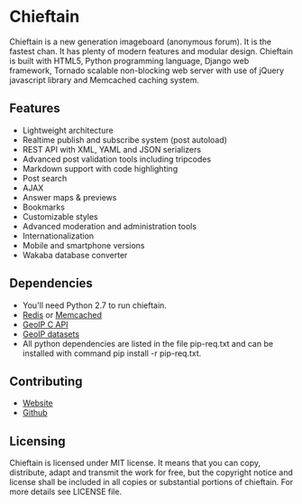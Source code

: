 # Chieftain
Chieftain is a new generation imageboard (anonymous forum). It is the fastest chan.
It has plenty of modern features and modular design.
Chieftain is built with HTML5, Python programming language, Django web framework,
Tornado scalable non-blocking web server with use of jQuery javascript library and
Memcached caching system.

## Features
* Lightweight architecture
* Realtime publish and subscribe system (post autoload)
* REST API with XML, YAML and JSON serializers
* Advanced post validation tools including tripcodes
* Markdown support with code highlighting
* Post search
* AJAX
* Answer maps & previews
* Bookmarks
* Customizable styles
* Advanced moderation and administration tools
* Internationalization
* Mobile and smartphone versions
* Wakaba database converter

## Dependencies
* You'll need Python 2.7 to run chieftain.
* [Redis](http://redis.io/) or [Memcached](http://memcached.org/)
* [GeoIP C API](http://www.maxmind.com/app/c)
* [GeoIP datasets](http://geolite.maxmind.com/download/geoip/database/GeoLiteCountry/)
* All python dependencies are listed in the file pip-req.txt and can be
installed with command pip install -r pip-req.txt.

## Contributing
* [Website](http://paulmillr.com/chieftain/)
* [Github](https://github.com/paulmillr/chieftain)

## Licensing
Chieftain is licensed under MIT license. It means that you can copy, distribute,
adapt and transmit the work for free, but the copyright notice and license shall
be included in all copies or substantial portions of chieftain. For more
details see LICENSE file.
